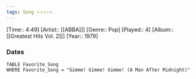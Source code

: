 ```yaml
---
tags: Song ⭐⭐⭐⭐⭐ 
---
```

[Time:: 4:49]
[Artist:: [[ABBA]]]
[Genre:: Pop]
[Played:: 4]
[Album:: [[Greatest Hits Vol. 2]]]
[Year:: 1979]
### Dates
````dataview
TABLE Favorite_Song
WHERE Favorite_Song = "Gimme! Gimme! Gimme! (A Man After Midnight)"
````